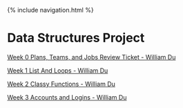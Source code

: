 {% include navigation.html %}  
# Data Structures Project
[Week 0 Plans, Teams, and Jobs Review Ticket - William Du](https://github.com/WilliamDu22/WilliamDuRepository/issues/1)

[Week 1 List And Loops - William Du](https://github.com/WilliamDu22/WilliamDuRepository/issues/2)

[Week 2 Classy Functions - William Du](https://github.com/WilliamDu22/WilliamDuRepository/issues/4)

[Week 3 Accounts and Logins - William Du](https://github.com/WilliamDu22/WilliamDuRepository/issues/6
)
